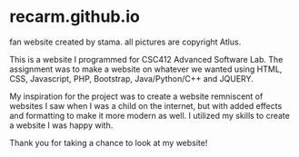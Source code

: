 # recarm.github.io
fan website created by stama. all pictures are copyright Atlus.

This is a website I programmed for CSC412 Advanced Software Lab. The assignment was to make a website on whatever we wanted using HTML, CSS,
Javascript, PHP, Bootstrap, Java/Python/C++ and JQUERY.

My inspiration for the project was to create a website remniscent of websites I saw when I was a child on the internet, but with added
effects and formatting to make it more modern as well. I utilized my skills to create a website I was happy with.

Thank you for taking a chance to look at my website!
